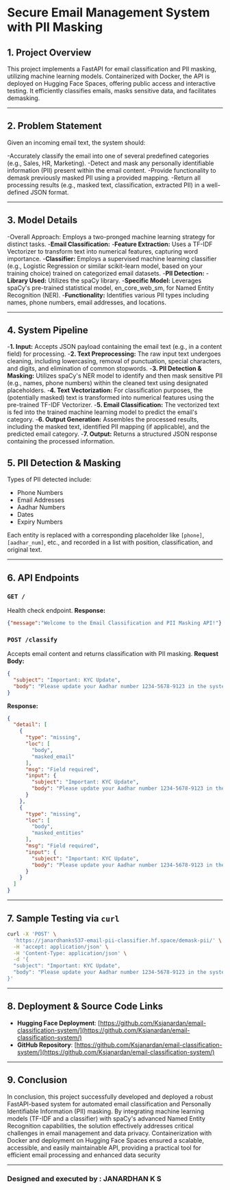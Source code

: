 #  Secure Email Management System with PII Masking

## 1. Project Overview
This project implements a FastAPI for email classification and PII masking, utilizing machine learning models. Containerized with Docker, the API is deployed on Hugging Face Spaces, offering public access and interactive testing. It efficiently classifies emails, masks sensitive data, and facilitates demasking.

---

## 2. Problem Statement
Given an incoming email text, the system should:

-Accurately classify the email into one of several predefined categories (e.g., Sales, HR, Marketing).
-Detect and mask any personally identifiable information (PII) present within the email content.
-Provide functionality to demask previously masked PII using a provided mapping.
-Return all processing results (e.g., masked text, classification, extracted PII) in a well-defined JSON format.

---

## 3. Model Details
-Overall Approach: Employs a two-pronged machine learning strategy for distinct tasks.
-**Email Classification:**
-**Feature Extraction:** Uses a TF-IDF Vectorizer to transform text into numerical features, capturing word importance.
-**Classifier:** Employs a supervised machine learning classifier (e.g., Logistic Regression or similar scikit-learn model, based on your training choice) trained on categorized email datasets.
-**PII Detection:**
-**Library Used:** Utilizes the spaCy library.
-**Specific Model:** Leverages spaCy's pre-trained statistical model, en_core_web_sm, for Named Entity Recognition (NER).
-**Functionality:** Identifies various PII types including names, phone numbers, email addresses, and locations.

---

## 4. System Pipeline
-**1. Input:** Accepts JSON payload containing the email text (e.g., in a content field) for processing.
-**2. Text Preprocessing:** The raw input text undergoes cleaning, including lowercasing, removal of punctuation, special characters, and digits, and elimination of common stopwords.
-**3. PII Detection & Masking:** Utilizes spaCy's NER model to identify and then mask sensitive PII (e.g., names, phone numbers) within the cleaned text using designated placeholders.
-**4. Text Vectorization:** For classification purposes, the (potentially masked) text is transformed into numerical features using the pre-trained TF-IDF Vectorizer.
-**5. Email Classification:** The vectorized text is fed into the trained machine learning model to predict the email's category.
-**6. Output Generation:** Assembles the processed results, including the masked text, identified PII mapping (if applicable), and the predicted email category.
-**7. Output:** Returns a structured JSON response containing the processed information.

## 5. PII Detection & Masking
Types of PII detected include:
- Phone Numbers
- Email Addresses
- Aadhar Numbers
- Dates
- Expiry Numbers

Each entity is replaced with a corresponding placeholder like `[phone]`, `[aadhar_num]`, etc., and recorded in a list with position, classification, and original text.

---

## 6. API Endpoints
### `GET /`
Health check endpoint.
**Response:**
```json
{"message":"Welcome to the Email Classification and PII Masking API!"}
```

### `POST /classify`
Accepts email content and returns classification with PII masking.
**Request Body:**
```json
{
  "subject": "Important: KYC Update",
  "body": "Please update your Aadhar number 1234-5678-9123 in the system."
}
```

**Response:**
```json
{
  "detail": [
    {
      "type": "missing",
      "loc": [
        "body",
        "masked_email"
      ],
      "msg": "Field required",
      "input": {
        "subject": "Important: KYC Update",
        "body": "Please update your Aadhar number 1234-5678-9123 in the system."
      }
    },
    {
      "type": "missing",
      "loc": [
        "body",
        "masked_entities"
      ],
      "msg": "Field required",
      "input": {
        "subject": "Important: KYC Update",
        "body": "Please update your Aadhar number 1234-5678-9123 in the system."
      }
    }
  ]
}
```

---

## 7. Sample Testing via `curl`
```bash
curl -X 'POST' \
  'https://janardhanks537-email-pii-classifier.hf.space/demask-pii/' \
  -H 'accept: application/json' \
  -H 'Content-Type: application/json' \
  -d '{
  "subject": "Important: KYC Update",
  "body": "Please update your Aadhar number 1234-5678-9123 in the system."
}'
```

---

## 8. Deployment & Source Code Links
- **Hugging Face Deployment**: [https://github.com/Ksjanardan/email-classification-system/](https://github.com/Ksjanardan/email-classification-system/)
- **GitHub Repository**: [https://github.com/Ksjanardan/email-classification-system/](https://github.com/Ksjanardan/email-classification-system/)

---

## 9. Conclusion
In conclusion, this project successfully developed and deployed a robust FastAPI-based system for automated email classification and Personally Identifiable Information (PII) masking. By integrating machine learning models (TF-IDF and a classifier) with spaCy's advanced Named Entity Recognition capabilities, the solution effectively addresses critical challenges in email management and data privacy. Containerization with Docker and deployment on Hugging Face Spaces ensured a scalable, accessible, and easily maintainable API, providing a practical tool for efficient email processing and enhanced data security

---

### Designed and executed by : **JANARDHAN K S**

